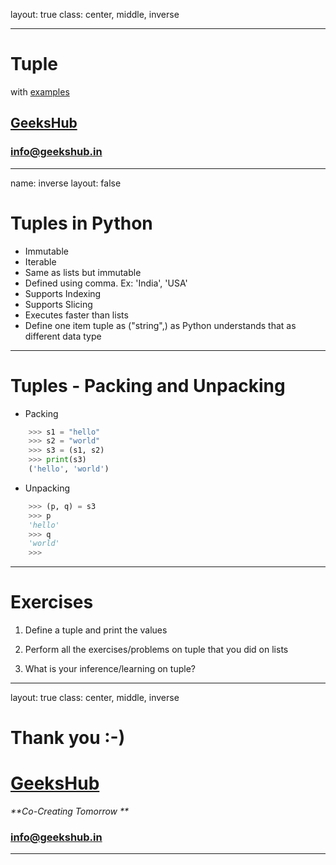 layout: true
class: center, middle, inverse

---

# Tuple
with [examples](tuple.ipynb)
## [GeeksHub](http://www.geekshub.in)
### [info@geekshub.in](mailto:info@geekshub.in)

---

name: inverse
layout: false

# Tuples in Python
- Immutable
- Iterable
- Same as lists but immutable
- Defined using comma. Ex: 'India', 'USA'
- Supports Indexing
- Supports Slicing
- Executes faster than lists
- Define one item tuple as ("string",) as Python understands that as different data type

---

# Tuples - Packing and Unpacking

- Packing
```python
    >>> s1 = "hello"
    >>> s2 = "world"
    >>> s3 = (s1, s2)
    >>> print(s3)
    ('hello', 'world')
```
- Unpacking
```python
    >>> (p, q) = s3
    >>> p
    'hello'
    >>> q
    'world'
    >>>
```

---

# Exercises

1. Define a tuple and print the values

2. Perform all the exercises/problems on tuple that you did on lists

3. What is your inference/learning on tuple?

---
layout: true
class: center, middle, inverse

# Thank you :-)

# [GeeksHub](http://www.geekshub.in)
_**Co-Creating Tomorrow **_
### [info@geekshub.in](mailto:info@geekshub.in)

---